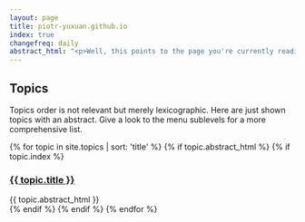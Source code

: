 ```yaml
---
layout: page
title: piotr-yuxuan.github.io
index: true
changefreq: daily
abstract_html: "<p>Well, this points to the page you're currently reading at. This site is to make my mind clearer: it's also a topic we can talk about. See the <a href='/'>homepage</a> for further explanations. This is <a href='https://en.wikipedia.org/wiki/Meta'>meta</a> ha ha!</p>"
---
```


## Topics

Topics order is not relevant but merely lexicographic. Here are just shown topics with an abstract. Give a look to the menu sublevels for a more comprehensive list.

{% for topic in site.topics | sort: 'title' %}
{% if topic.abstract_html %}
{% if topic.index %}
<div class="whole single-post-excerpt">
<h3><a href="{{ topic.url }}">{{ topic.title }}</a></h3>
<div class="description">{{ topic.abstract_html }}</div>
</div>
{% endif %}
{% endif %}
{% endfor %}
